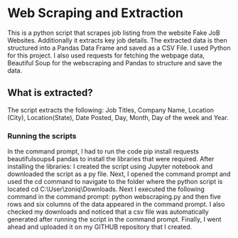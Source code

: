 # Web Scraping and Extraction
This is a python script that scrapes job listing from the website Fake JoB Websites. Additionally it extracts key job details. The extracted data is then structured into a Pandas Data Frame and saved as a CSV File.
I used Python for this project. I also used requests for fetching the webpage data, Beautiful Soup for the webscraping and Pandas to structure and save the data.

## What is extracted?
The script extracts the following: Job Titles, Company Name, Location (City), Location(State), Date Posted, Day, Month, Day of the week and Year.
### Running the scripts
In the command prompt, I had to run the code pip install requests beautifulsoups4 pandas to install the libraries that were required. 
After installing the libraries:
I created the script using Jupyter notebook and downloaded the script as a py file. 
Next, I opened the command prompt and used the cd command to navigate to the folder where the python script is located cd C:\User\zoniq\Downloads.
Next I executed the following command in the command prompt:  python webscraping.py and then five rows and six columns of the data appeared in the command prompt. 
I also checked my downloads and noticed that a csv file was automatically generated after running the script in the command prompt. 
Finally, I went ahead and uploaded it on my GITHUB repository that I created.
